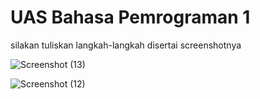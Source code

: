 # UAS Bahasa Pemrograman 1

silakan tuliskan langkah-langkah disertai screenshotnya

![Screenshot (13)](https://user-images.githubusercontent.com/46513142/55855270-47882100-5b91-11e9-912a-526ab9d869a0.png)


![Screenshot (12)](https://user-images.githubusercontent.com/46513142/55855316-64245900-5b91-11e9-9c1e-224c5af886bd.png)

